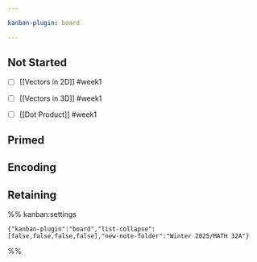 ```yaml
---

kanban-plugin: board

---
```


## Not Started

- [ ] [[Vectors in 2D]] #week1
- [ ] [[Vectors in 3D]] #week1
- [ ] [[Dot Product]] #week1


## Primed



## Encoding



## Retaining





%% kanban:settings
```
{"kanban-plugin":"board","list-collapse":[false,false,false,false],"new-note-folder":"Winter 2025/MATH 32A"}
```
%%